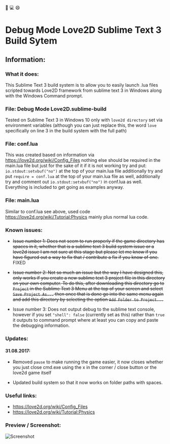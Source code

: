 :bug: :computer: :smile:

# Debug Mode Love2D Sublime Text 3 Build Sytem

## Information:

### What it does:

This Sublime Text 3 build system is to allow you to easily launch .lua files scripted towards Love2D framework from sublime text 3 in Windows along with the Windows Command prompt.


### File: Debug Mode Love2D.sublime-build

Tested on Sublime Text 3 in Windows 10 only with `love2d directory` set via environment variables (although you can just replace this, the word `love` specifically on line 3 in the build system with the full path)


### File: conf.lua

This was created based on information via https://love2d.org/wiki/Config_Files nothing else should be required in the main.lua file but just for the sake of it if it is not working try and put: `io.stdout:setvbuf("no")` at the top of your main.lua file additionally try and put `require = conf.lua` at the top of your main.lua file as well, additionally try and comment out `io.stdout:setvbuf("no")` in conf.lua as well. Everything is included to get going as examples anyway.


### File: main.lua

Similar to conf.lua see above, used code https://love2d.org/wiki/Tutorial:Physics mainly plus normal lua code. 


### Known issues:

- ~~Issue number 1: Does not seem to run properly if the game directory has spaces in it, whether that is a sublime text 3 build system issue or a love2d issue I am not sure at this stage but please let me know if you have figured out a way to fix that / contribute a fix if you know of one.~~ FIXED

- ~~Issue number 2: Not so much an issue but the way I have designed this, only works if you create a new sublime text 3 project file in this directory on your own computer. To do this, after downloading this directory go to `Project` in the Sublime Text 3 Menu at the top of your screen and select `Save Project As...` then once that is done go into the same menu again and add this directory by selecting the option `Add Folder to Project...`~~

- Issue number 3: Does not output debug to the sublime text console, however if you set `"shell": false` (currently set as this) rather than `true` it outputs to command prompt where at least you can copy and paste the debugging information.


### Updates:

#### 31.08.2017:

- Removed `pause` to make running the game easier, it now closes whether you just close cmd.exe using the x in the corner / close button or the love2d game itself

- Updated build system so that it now works on folder paths with spaces.


### Useful links:


- https://love2d.org/wiki/Config_Files
- https://love2d.org/wiki/Tutorial:Physics


### Preview / Screenshot:

![Screenshot](http://i.imgur.com/ZNM5dZU.png)